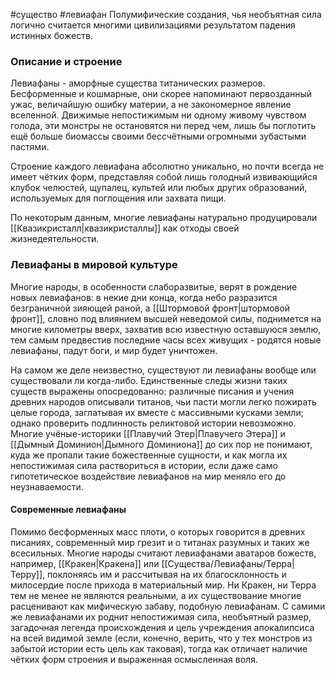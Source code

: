 #существо #левиафан 
Полумифические создания, чья необъятная сила логично считается многими цивилизациями результатом падения истинных божеств. 
### Описание и строение

Левиафаны - аморфные существа титанических размеров. Бесформенные и кошмарные, они скорее напоминают первозданный ужас, величайшую ошибку материи, а не закономерное явление вселенной. Движимые непостижимым ни одному живому чувством голода, эти монстры не остановятся ни перед чем, лишь бы поглотить ещё больше биомассы своими бессчётными огромными зубастыми пастями.

Строение каждого левиафана абсолютно уникально, но почти всегда не имеет чётких форм, представляя собой лишь голодный извивающийся клубок челюстей, щупалец, культей или любых других образований, используемых для поглощения или захвата пищи.

По некоторым данным, многие левиафаны натурально продуцировали [[Квазикристалл|квазикристаллы]] как отходы своей жизнедеятельности.
### Левиафаны в мировой культуре

Многие народы, в особенности слаборазвитые, верят в рождение новых левиафанов: в некие дни конца, когда небо разразится безграничной зияющей раной, а [[Штормовой фронт|штормовой фронт]], словно под влиянием высшей неведомой силы, поднимется на многие километры вверх, захватив всю известную оставшуюся землю, тем самым предвестив последние часы всех живущих - родятся новые левиафаны, падут боги, и мир будет уничтожен. 

На самом же деле неизвестно, существуют ли левиафаны вообще или существовали ли когда-либо. Единственные следы жизни таких существ выражены опосредованно: различные писания и учения древних народов описывали титанов, чьи пасти могли легко пожирать целые города, заглатывая их вместе с массивными кусками земли; однако проверить подлинность реликтовой истории невозможно. Многие учёные-историки [[Плавучий Этер|Плавучего Этера]] и [[Дымный Доминион|Дымного Доминиона]] до сих пор не понимают, куда же пропали такие божественные сущности, и как могла их непостижимая сила раствориться в истории, если даже само гипотетическое воздействие левиафанов на мир меняло его до неузнаваемости.
#### Современные левиафаны

Помимо бесформенных масс плоти, о которых говорится в древних писаниях, современный мир грезит и о титанах разумных и таких же всесильных. Многие народы считают левиафанами аватаров божеств, например, [[Кракен|Кракена]] или [[Существа/Левиафаны/Терра|Терру]], поклоняясь им и рассчитывая на их благосклонность и милосердие после прихода в материальный мир. Ни Кракен, ни Терра тем не менее не являются реальными, а их существование многие расценивают как мифическую забаву, подобную левиафанам. С самими же левиафанами их роднит непостижимая сила, необъятный размер, загадочная легенда происхождения и цель учреждения апокалипсиса на всей видимой земле (если, конечно, верить, что у тех монстров из забытой истории есть цель как таковая), тогда как отличает наличие чётких форм строения и выраженная осмысленная воля. 


